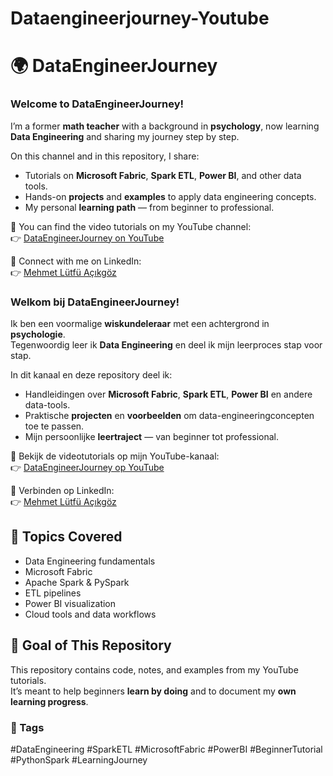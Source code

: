 # Dataengineerjourney-Youtube


# 🌍 DataEngineerJourney

### Welcome to DataEngineerJourney!

I’m a former **math teacher** with a background in **psychology**, now learning **Data Engineering** and sharing my journey step by step.

On this channel and in this repository, I share:
- Tutorials on **Microsoft Fabric**, **Spark ETL**, **Power BI**, and other data tools.
- Hands-on **projects** and **examples** to apply data engineering concepts.
- My personal **learning path** — from beginner to professional.

🎥 You can find the video tutorials on my YouTube channel:  
👉 [DataEngineerJourney on YouTube](https://www.youtube.com/@dataengineerjourney)

💼 Connect with me on LinkedIn:  
👉 [Mehmet Lütfü Açıkgöz](https://www.linkedin.com/in/mehmetlutfuacikgoz/)

### Welkom bij DataEngineerJourney!

Ik ben een voormalige **wiskundeleraar** met een achtergrond in **psychologie**.  
Tegenwoordig leer ik **Data Engineering** en deel ik mijn leerproces stap voor stap.

In dit kanaal en deze repository deel ik:
- Handleidingen over **Microsoft Fabric**, **Spark ETL**, **Power BI** en andere data-tools.
- Praktische **projecten** en **voorbeelden** om data-engineeringconcepten toe te passen.
- Mijn persoonlijke **leertraject** — van beginner tot professional.

🎥 Bekijk de videotutorials op mijn YouTube-kanaal:  
👉 [DataEngineerJourney op YouTube](https://www.youtube.com/@dataengineerjourney)

💼 Verbinden op LinkedIn:  
👉 [Mehmet Lütfü Açıkgöz](https://www.linkedin.com/in/mehmetlutfuacikgoz/)


## 🧩 Topics Covered
- Data Engineering fundamentals  
- Microsoft Fabric  
- Apache Spark & PySpark  
- ETL pipelines  
- Power BI visualization  
- Cloud tools and data workflows  

## 🧠 Goal of This Repository
This repository contains code, notes, and examples from my YouTube tutorials.  
It’s meant to help beginners **learn by doing** and to document my **own learning progress**.


### 🔖 Tags
#DataEngineering #SparkETL #MicrosoftFabric #PowerBI #BeginnerTutorial #PythonSpark #LearningJourney
